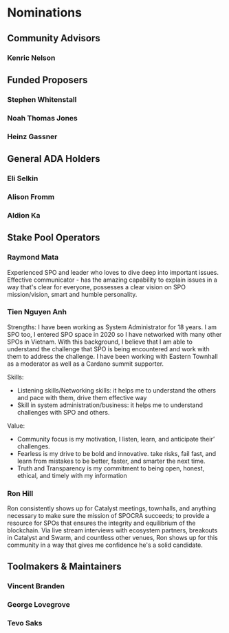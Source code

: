 # Nominations

## Community Advisors

### Kenric Nelson



## Funded Proposers

### Stephen Whitenstall

### Noah Thomas Jones

### Heinz Gassner

## General ADA Holders

### Eli Selkin

### Alison Fromm

### Aldion Ka



## Stake Pool Operators

### Raymond Mata

Experienced SPO and leader who loves to dive deep into important issues. Effective communicator - has the amazing capability to explain issues in a way that's clear for everyone, possesses a clear vision on SPO mission/vision, smart and humble personality.

### Tien Nguyen Anh

Strengths: I have been working as System Administrator for 18 years. I am SPO too, I entered SPO space in 2020 so I have networked with many other SPOs in Vietnam. With this background, I believe that I am able to understand the challenge that SPO is being encountered and work with them to address the challenge. I have been working with Eastern Townhall as a moderator as well as a Cardano summit supporter.

Skills:

* Listening skills/Networking skills: it helps me to understand the others and pace with them, drive them effective way
* Skill in system administration/business: it helps me to understand challenges with SPO and others.

Value:

* Community focus is my motivation, I listen, learn, and anticipate their’ challenges.
* Fearless is my drive to be bold and innovative. take risks, fail fast, and learn from mistakes to be better, faster, and smarter the next time.
* Truth and Transparency is my commitment to being open, honest, ethical, and timely with my information

### Ron Hill

Ron consistently shows up for Catalyst meetings, townhalls, and anything necessary to make sure the mission of SPOCRA succeeds; to provide a resource for SPOs that ensures the integrity and equilibrium of the blockchain. Via live stream interviews with ecosystem partners, breakouts in Catalyst and Swarm, and countless other venues, Ron shows up for this community in a way that gives me confidence he's a solid candidate.

## Toolmakers & Maintainers

### Vincent Branden

### George Lovegrove

### Tevo Saks
